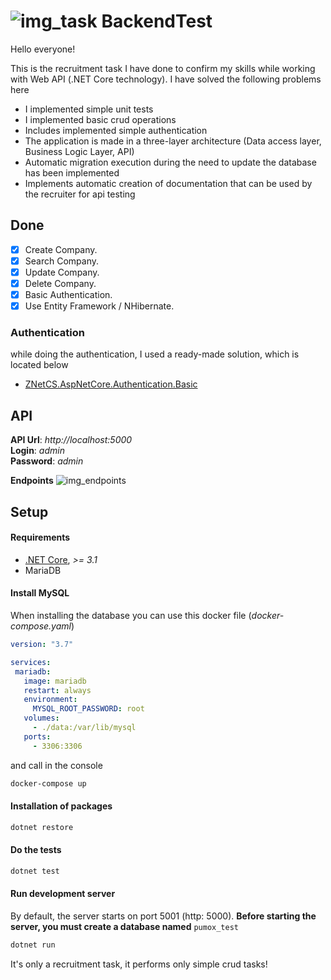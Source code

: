 # ![img_task](https://i.imgur.com/yYs8S9A.png) **BackendTest**
Hello everyone!

This is the recruitment task I have done to confirm my skills while working with Web API (.NET Core technology).
I have solved the following problems here

- I implemented simple unit tests
- I implemented basic crud operations
- Includes implemented simple authentication
- The application is made in a three-layer architecture (Data access layer, Business Logic Layer, API)
- Automatic migration execution during the need to update the database has been implemented
- Implements automatic creation of documentation that can be used by the recruiter for api testing

## Done
- [x] Create Company.
- [x] Search Company.
- [x] Update Company.
- [x] Delete Company.
- [x] Basic Authentication.
- [x] Use Entity Framework / NHibernate.

### Authentication
while doing the authentication, I used a ready-made solution, which is located below
- [ZNetCS.AspNetCore.Authentication.Basic](https://github.com/msmolka/ZNetCS.AspNetCore.Authentication.Basic)

## API
**API Url**: *http://localhost:5000*  
**Login**: *admin*  
**Password**: *admin*

**Endpoints**
![img_endpoints](https://imgur.com/5vscbbr.png)


## Setup
#### Requirements
- [.NET Core](https://dotnet.microsoft.com/download), *>= 3.1*
- MariaDB

#### Install MySQL
When installing the database you can use this docker file (_docker-compose.yaml_)
 ```yaml
version: "3.7"

services:
  mariadb:
    image: mariadb
    restart: always
    environment:
      MYSQL_ROOT_PASSWORD: root
    volumes:
      - ./data:/var/lib/mysql
    ports:
      - 3306:3306
```
and call in the console 
````bash
docker-compose up
````

#### Installation of packages 
```bash
dotnet restore
```
#### Do the tests
```bash
dotnet test
```

#### Run development server
By default, the server starts on port 5001 (http: 5000). **Before starting the server, you must create a database named** `pumox_test`

```bash
dotnet run
```

It's only a recruitment task, it performs only simple crud tasks!

